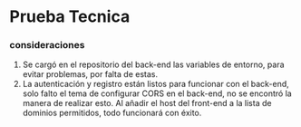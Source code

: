# Prueba Tecnica

### consideraciones

1. Se cargó en el repositorio del back-end las variables de entorno, para evitar problemas, por falta de estas.
2. La autenticación y registro están listos para funcionar con el back-end, solo falto el tema de configurar CORS en el back-end, no se encontró la manera de realizar esto. Al añadir el host del front-end a la lista de dominios permitidos, todo funcionará con éxito.
